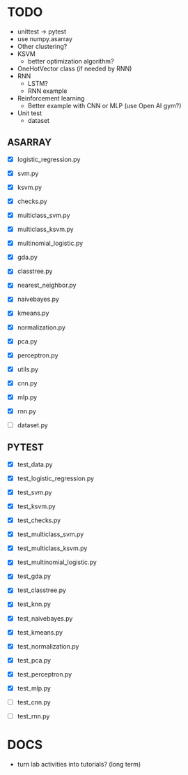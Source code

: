 TODO
====
- unittest -> pytest
- use numpy.asarray
- Other clustering?
- KSVM
  + better optimization algorithm?
- OneHotVector class (if needed by RNN)
- RNN
  + LSTM?
  + RNN example
- Reinforcement learning
  + Better example with CNN or MLP (use Open AI gym?)
- Unit test
  + dataset


ASARRAY
-------
- [X] logistic_regression.py
- [X] svm.py
- [X] ksvm.py
- [X] checks.py
- [X] multiclass_svm.py
- [X] multiclass_ksvm.py
- [X] multinomial_logistic.py
- [X] gda.py
- [X] classtree.py
- [X] nearest_neighbor.py
- [X] naivebayes.py
- [X] kmeans.py
- [X] normalization.py
- [X] pca.py
- [X] perceptron.py
- [X] utils.py
- [X] cnn.py
- [X] mlp.py
- [X] rnn.py
- [ ] dataset.py


PYTEST
------
- [X] test_data.py
- [X] test_logistic_regression.py
- [X] test_svm.py
- [X] test_ksvm.py
- [X] test_checks.py
- [X] test_multiclass_svm.py
- [X] test_multiclass_ksvm.py
- [X] test_multinomial_logistic.py
- [X] test_gda.py
- [X] test_classtree.py
- [X] test_knn.py
- [X] test_naivebayes.py
- [X] test_kmeans.py
- [X] test_normalization.py
- [X] test_pca.py
- [X] test_perceptron.py
- [X] test_mlp.py
- [ ] test_cnn.py
- [ ] test_rnn.py



DOCS
====
- turn lab activities into tutorials?  (long term)
